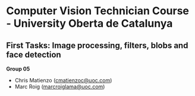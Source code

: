 # Computer Vision Technician Course - University Oberta de Catalunya

## First Tasks: Image processing, filters, blobs and face detection

**Group 05**

- Chris Matienzo (cmatienzoc@uoc.com)
- Marc Roig (marcroiglama@uoc.com)